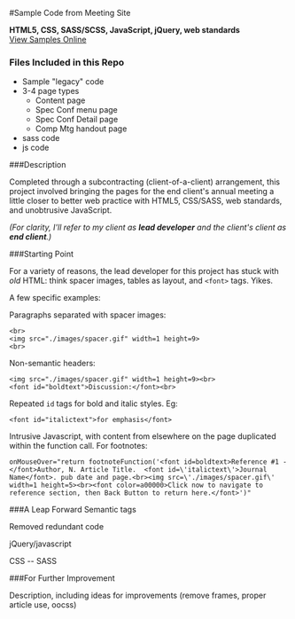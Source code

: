 #Sample Code from Meeting Site

**HTML5, CSS, SASS/SCSS, JavaScript, jQuery, web standards**  
[View Samples Online](http://joeoravec.com/sample-meeting-pages/ "Sample Meeting Pages")

### Files Included in this Repo
* Sample "legacy" code
* 3-4 page types
  * Content page
  * Spec Conf menu page
  * Spec Conf Detail page
  * Comp Mtg handout page
* sass code
* js code 
 
###Description

Completed through a subcontracting (client-of-a-client) arrangement, this project involved bringing the pages for the end client's annual meeting a little closer to better web practice with HTML5, CSS/SASS, web standards, and unobtrusive JavaScript.

 _(For clarity, I'll refer to my client as **lead developer** and the client's client as **end client**.)_
 
###Starting Point

For a variety of reasons, the lead developer for this project has stuck with *old* HTML: think spacer images, tables as layout, and `<font>` tags. Yikes.

A few specific examples:

Paragraphs separated with spacer images:

	<br>
	<img src="./images/spacer.gif" width=1 height=9>
	<br>

Non-semantic headers:

    <img src="./images/spacer.gif" width=1 height=9><br>    <font id="boldtext">Discussion:</font><br>
 
Repeated `id` tags for bold and italic styles. Eg: 
 
    <font id="italictext">for emphasis</font>
    
Intrusive Javascript, with content from elsewhere on the page duplicated within the function call. For footnotes:

    onMouseOver="return footnoteFunction('<font id=boldtext>Reference #1 - </font>Author, N. Article Title.  <font id=\'italictext\'>Journal Name</font>. pub date and page.<br><img src=\'./images/spacer.gif\' width=1 height=5><br><font color=a00000>Click now to navigate to reference section, then Back Button to return here.</font>')"


###A Leap Forward
Semantic tags

Removed redundant code

jQuery/javascript

CSS -- SASS

###For Further Improvement

Description, including ideas for improvements (remove frames, proper article use, oocss)